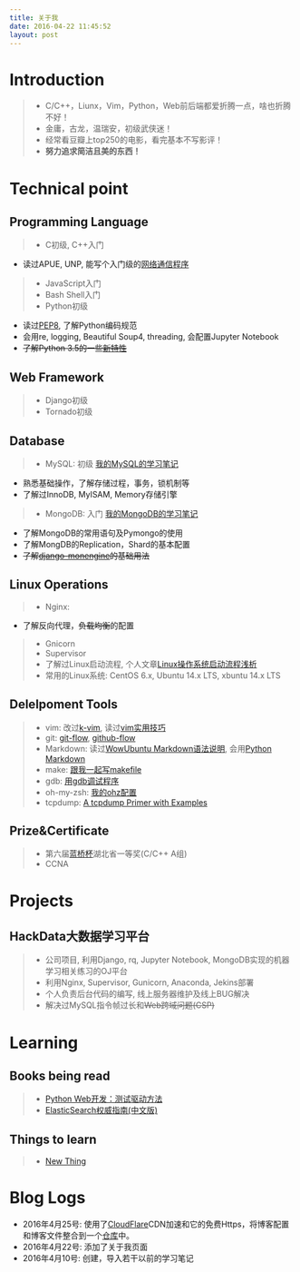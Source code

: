 ```yaml
---
title: 关于我
date: 2016-04-22 11:45:52
layout: post
---
```


# Introduction

> * C/C++，Liunx，Vim，Python，Web前后端都爱折腾一点，啥也折腾不好！
> * 金庸，古龙，温瑞安，初级武侠迷！
> * 经常看豆瓣上top250的电影，看完基本不写影评！
> * __努力追求简洁且美的东西！__

# Technical point

## Programming Language

> * C初级, C++入门
  * 读过APUE, UNP, 能写个入门级的[网络通信程序](https://github.com/bwangel23/trans_server.git)
> * JavaScript入门
> * Bash Shell入门
> * Python初级
  * 读过[PEP8](https://www.python.org/dev/peps/pep-0008/), 了解Python编码规范
  * 会用re, logging, Beautiful Soup4, threading, 会配置Jupyter Notebook
  * ~~了解Python 3.5的一些[新特性](https://docs.python.org/3/whatsnew/3.5.html#summary-release-highlights)~~

## Web Framework

> * Django初级
> * Tornado初级

## Database

> + MySQL: 初级 [我的MySQL的学习笔记](https://www.bwangel.win/tags/MySQL/)
  * 熟悉基础操作，了解存储过程，事务，锁机制等
  * 了解过InnoDB, MyISAM, Memory存储引擎
> + MongoDB: 入门 [我的MongoDB的学习笔记](https://www.bwangel.win/tags/MongoDB/)
  * 了解MongoDB的常用语句及Pymongo的使用
  * 了解MongDB的Replication，Shard的基本配置
  * ~~了解[django-monengine](https://github.com/MongoEngine/django-mongoengine)的基础用法~~

## Linux Operations

> + Nginx:
  * 了解反向代理，~~负载均衡~~的配置
> + Gnicorn
> + Supervisor
> + 了解过Linux启动流程, 个人文章[Linux操作系统启动流程浅析](http://www.cnblogs.com/bwangel23/p/4350554.html)
> + 常用的Linux系统: CentOS 6.x, Ubuntu 14.x LTS, xbuntu 14.x LTS

## Delelpoment Tools

> + vim: 改过[k-vim](https://github.com/bwangel23/k-vim), 读过[vim实用技巧](https://book.douban.com/subject/25869486/)
> + git: [git-flow](http://danielkummer.github.io/git-flow-cheatsheet/index.zh_CN.html), [github-flow](https://guides.github.com/introduction/flow/)
> + Markdown: 读过[WowUbuntu Markdown语法说明](http://www.appinn.com/markdown/), 会用[Python Markdown](https://pypi.python.org/pypi/Markdown/)
> + make: [跟我一起写makefile](http://blog.csdn.net/haoel/article/details/2886/)
> + gdb: [用gdb调试程序](http://blog.csdn.net/haoel/article/details/2879)
> + oh-my-zsh: [我的ohz配置](https://github.com/bwangel23/oh-my-zsh)
> + tcpdump: [A tcpdump Primer with Examples](https://danielmiessler.com/study/tcpdump/)

## Prize&Certificate

> + 第六届[蓝桥杯](http://www.lanqiao.org/)湖北省一等奖(C/C++ A组)
> + CCNA

# Projects

## HackData大数据学习平台

  > * 公司项目, 利用Django, rq, Jupyter Notebook, MongoDB实现的机器学习相关练习的OJ平台
  > * 利用Nginx, Supervisor, Gunicorn, Anaconda, Jekins部署
  > * 个人负责后台代码的编写, 线上服务器维护及线上BUG解决
  > * 解决过MySQL指令帧过长和~~Web跨域问题(CSP)~~

# Learning

## Books being read

> * [Python Web开发：测试驱动方法](https://book.douban.com/subject/26640135/)
> * [ElasticSearch权威指南(中文版)](http://es.xiaoleilu.com/)

## Things to learn

> + [New Thing](http://www.jianshu.com/notebooks/3659882/latest)

# Blog Logs

+ 2016年4月25号: 使用了[CloudFlare](https://www.cloudflare.com/)CDN加速和它的免费Https，将博客配置和博客文件整合到一个[仓库](https://github.com/bwangel23/bwangel23.github.io)中。
+ 2016年4月22号: 添加了关于我页面
+ 2016年4月10号: 创建，导入若干以前的学习笔记
